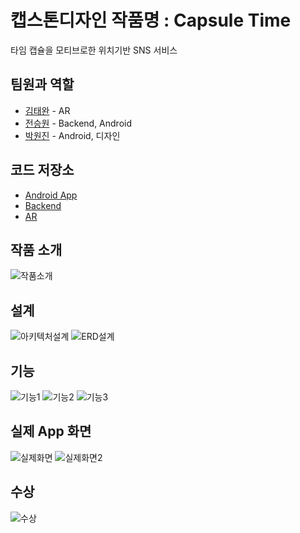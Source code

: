 # 캡스톤디자인 작품명 : Capsule Time

타임 캡슐을 모티브로한 위치기반 SNS 서비스

## 팀원과 역할
- [김태완](./document/개인별자료/김태완/) - AR
- [전승원](./document/개인별자료/전승원/) - Backend, Android
- [박원진](./document/개인별자료/박원진/) - Android, 디자인

## 코드 저장소

- [Android App](./Development/capsuletime/)
- [Backend](https://github.com/Err0rCode7/nodejs-httpserver)
- [AR](./Development/unity_AR/)

## 작품 소개

![작품소개](https://user-images.githubusercontent.com/48249549/116274485-af802300-a7bd-11eb-80ba-90d8cc49245d.png)

## 설계

![아키텍처설계](https://user-images.githubusercontent.com/48249549/116280769-ff61e880-a7c3-11eb-9399-9cc819c6b7a2.png)
![ERD설계](https://user-images.githubusercontent.com/48249549/116279347-6383ad00-a7c2-11eb-826e-9b6af83cc478.png)

## 기능

![기능1](https://user-images.githubusercontent.com/48249549/116274585-c7f03d80-a7bd-11eb-82f7-dbc28bc7772a.png)
![기능2](https://user-images.githubusercontent.com/48249549/116274605-cb83c480-a7bd-11eb-8774-22c9edac7677.png)
![기능3](https://user-images.githubusercontent.com/48249549/116274621-cde61e80-a7bd-11eb-8e22-4a5afdd8c041.png)

## 실제 App 화면
![실제화면](https://user-images.githubusercontent.com/48249549/116283603-04746700-a7c7-11eb-8187-661c543df568.png)
![실제화면2](https://user-images.githubusercontent.com/48249549/116285181-d8f27c00-a7c8-11eb-822b-35fc8eb9daee.png)

## 수상

![수상](https://user-images.githubusercontent.com/48249549/116281045-4354ed80-a7c4-11eb-8ead-a39324e73a4e.png)

